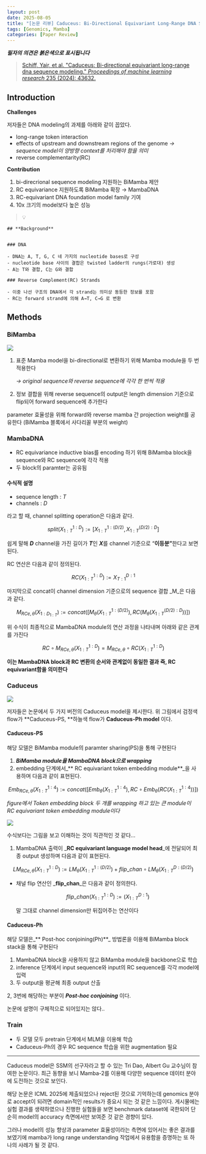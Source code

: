 ```yaml
---
layout: post
date: 2025-08-05
title: "[논문 리뷰] Caduceus: Bi-Directional Equivariant Long-Range DNA Sequence Modeling"
tags: [Genomics, Mamba]
categories: [Paper Review]
---
```


<span class="notion-red">_**필자의 의견은 붉은색으로 표시됩니다**_</span>


> [Schiff, Yair, et al. "Caduceus: Bi-directional equivariant long-range dna sequence modeling." ](https://pmc.ncbi.nlm.nih.gov/articles/PMC12189541/)[_Proceedings of machine learning research_](https://pmc.ncbi.nlm.nih.gov/articles/PMC12189541/)[ 235 (2024): 43632.](https://pmc.ncbi.nlm.nih.gov/articles/PMC12189541/)



## Introduction


**Challenges**


저자들은 DNA modeling의 과제를 아래와 같이 꼽았다.

- long-range token interaction
- effects of upstream and downstream regions of the genome 
_→ sequence model이 양방향 context를 처리해야 함을 의미_
- reverse complementarity(RC)

**Contribution**

1. bi-direcrional sequence modeling 지원하는 BiMamba 제안
1. RC equivariance 지원하도록 BiMamba 확장 → MambaDNA
1. RC-equivariant DNA foundation model family 기여
1. 10x 크기의 model보다 높은 성능

> 💡 


	## **Background**


	### DNA

	- DNA는 A, T, G, C 네 가지의 nucleotide bases로 구성
	- nucleotide base 사이의 결합은 twisted ladder의 rungs(가로대) 생성
	- A는 T와 결합, C는 G와 결합

	### Reverse Complement(RC) Strands

	- 이중 나선 구조의 DNA에서 각 strand는 의미상 동등한 정보를 포함
	- RC는 forward strand에 의해 A→T, C→G 로 변환


## Methods



### BiMamba


![](https://prod-files-secure.s3.us-west-2.amazonaws.com/542b861c-36a8-4051-84e5-8804b6728dba/2c247d59-7815-4980-99f0-8f0d21f445a7/image.png?X-Amz-Algorithm=AWS4-HMAC-SHA256&X-Amz-Content-Sha256=UNSIGNED-PAYLOAD&X-Amz-Credential=ASIAZI2LB4665LZ4Y4WK%2F20251009%2Fus-west-2%2Fs3%2Faws4_request&X-Amz-Date=20251009T021526Z&X-Amz-Expires=3600&X-Amz-Security-Token=IQoJb3JpZ2luX2VjEDIaCXVzLXdlc3QtMiJGMEQCIC413N%2BQemRULPQSuMTilG9uGqwFJtCtxV04etWw3962AiBPjhcu0ECmGsSVGFOcG5M%2Fs8tICGVAz2tKa8v8EMv1LSqIBAjL%2F%2F%2F%2F%2F%2F%2F%2F%2F%2F8BEAAaDDYzNzQyMzE4MzgwNSIMCxOm4nRv6%2Ba%2B30A2KtwD5h3mGAWq5OCMhq1Btx2AXQ9Dn6laAMW%2Fnf3iycmAeHoNE8b5NQnYO2wIort3TjFQKMt%2Fa7PT6YvjRN%2FTK%2Fz4Yq4dJTzk8m9w2XlpY3aavzVgWzVlm5f4Mz%2BePfZtkSjyvQJMN4p5iK9Yp3I6tBR1uX1drHrATbHvKecxPIIU5U%2FDRlaw0JDem5zMHLYP4DDKzCY3WGwohpiRzjGuE5lt0GUo01mAIcMf4kMROkBSNM9Np4ZqKkJRVybOLy4HzDfhaJKY489iKXFhyDQglGnat904Dmv74FreZOUz0rZpc4v5s6o%2FRjg1APQv13L2qTk5bmYCqw6c9Gw1B%2BPyio%2Bt5o1LK4KZvVbx1DPY30UHYnqhUWM1fs4j9M8H0JjpP6L%2F%2BV%2FiuFSCcEqJ6eCpOLGbZS3flMBbD43%2FQQ9viFxn3yOrM%2BHTPZ9ehU9SxSbDRatR7qCvEAbQ8lAi3QpFEfSGT8HjbcVo6pj1ZcIUjktLNf57WDLrYoFAa235D5YR40B4DfPwGi7sTBGLQVMu97ED7uLl3srSWMNWRZL3S6BnJU0laNfhsJQDKp2Zdcnb90GyP1Y4zUPGLJ4WRLMlMoWNkc%2FDgBl%2FPjhllGp8YzCSDG9T7%2F8xpdg0520p3VIw9aecxwY6pgHCqhxy2hSLhIunSGCVqmapve%2FJo1NTDcW5NHnfTRE0jR9vO7Ru1oGdtdOkRL688c2yWH%2FE75vLSqcyVOZhLSE%2F0LGTGr0Mms04cnHbGorbk3QGIXJnqrwymnaZNnVIPimrovpsf7DJ5MBZqmS4B2YiEK66u5Zc4j74oXgp4kAXbxL8PnoWkRnRIySn%2BkU9TrSVR8BzqpeAaLLoCGyhbYYNJ8VmdGoi&X-Amz-Signature=6162a3e9d19c59d8b2df2eeed84ec2de81d65ccfd7a1b1bcd5b03a6b77ec7d56&X-Amz-SignedHeaders=host&x-amz-checksum-mode=ENABLED&x-id=GetObject)

1. 표준 Mamba model을 bi-directional로 변환하기 위해 Mamba module을 두 번 적용한다

	_→ original sequence와 reverse sequence에 각각 한 번씩 적용_

1. 정보 결합을 위해 reverse sequence의 output은 length dimension 기준으로 flip되어 forward sequence에 추가한다

parameter 효율성을 위해 forward와 reverse mamba 간 projection weight를 공유한다 (BiMamba 블록에서 사다리꼴 부분의 weight)



### MambaDNA

- RC equivariance inductive bias를 encoding 하기 위해 BiMamba block을 sequence와 RC sequence에 각각 적용
- 두 block의 paramter는 공유됨


#### 수식적 설명

- sequence length : _T_
- channels : _D_

라고 할 때,  channel splitting operation은 다음과 같다.


$$
split(X^{1:D}_{1:T}):=[X^{1:(D/2)}_{1:T},X^{(D/2):D}_{1:T}]
$$


<span class="notion-red">쉽게 말해 </span><span class="notion-red">_**D**_</span><span class="notion-red"> channel을 가진 길이가 </span><span class="notion-red">_**T**_</span><span class="notion-red">인 </span><span class="notion-red">_**X**_</span><span class="notion-red">를 channel 기준으로 “</span><span class="notion-red">**이등분”**</span><span class="notion-red">한다고 보면 된다.</span>


RC 연산은 다음과 같이 정의된다.


$$
RC(X^{1:D}_{1:T}):=X^{D:1}_{T:1}
$$


마지막으로 concat이 channel dimension 기준으로의 sequence 결합 _M_은 다음과 같다.


$$
M_{RCe,\theta}(X_{1:D_{1:T}}):=concat([M_{\theta}(X^{1:(D/2)}_{1:T}),RC(M_{\theta}(X^{(D/2):D}_{1:T}))])
$$


위 수식이 최종적으로 MambaDNA module의 연산 과정을 나타내며 아래와 같은 관계를 가진다


$$
RC\circ M_{RCe,\theta}(X^{1:D}_{1:T}) = M_{RCe,\theta} \circ RC(X^{1:D}_{1:T})
$$


**이는 MambaDNA block과 RC 변환의 순서와 관계없이 동일한 결과 즉, RC equivariant함을 의미한다**



### Caduceus


![](https://prod-files-secure.s3.us-west-2.amazonaws.com/542b861c-36a8-4051-84e5-8804b6728dba/f94a60d7-8145-473b-aef9-7c68d3ec604a/image.png?X-Amz-Algorithm=AWS4-HMAC-SHA256&X-Amz-Content-Sha256=UNSIGNED-PAYLOAD&X-Amz-Credential=ASIAZI2LB4665LZ4Y4WK%2F20251009%2Fus-west-2%2Fs3%2Faws4_request&X-Amz-Date=20251009T021526Z&X-Amz-Expires=3600&X-Amz-Security-Token=IQoJb3JpZ2luX2VjEDIaCXVzLXdlc3QtMiJGMEQCIC413N%2BQemRULPQSuMTilG9uGqwFJtCtxV04etWw3962AiBPjhcu0ECmGsSVGFOcG5M%2Fs8tICGVAz2tKa8v8EMv1LSqIBAjL%2F%2F%2F%2F%2F%2F%2F%2F%2F%2F8BEAAaDDYzNzQyMzE4MzgwNSIMCxOm4nRv6%2Ba%2B30A2KtwD5h3mGAWq5OCMhq1Btx2AXQ9Dn6laAMW%2Fnf3iycmAeHoNE8b5NQnYO2wIort3TjFQKMt%2Fa7PT6YvjRN%2FTK%2Fz4Yq4dJTzk8m9w2XlpY3aavzVgWzVlm5f4Mz%2BePfZtkSjyvQJMN4p5iK9Yp3I6tBR1uX1drHrATbHvKecxPIIU5U%2FDRlaw0JDem5zMHLYP4DDKzCY3WGwohpiRzjGuE5lt0GUo01mAIcMf4kMROkBSNM9Np4ZqKkJRVybOLy4HzDfhaJKY489iKXFhyDQglGnat904Dmv74FreZOUz0rZpc4v5s6o%2FRjg1APQv13L2qTk5bmYCqw6c9Gw1B%2BPyio%2Bt5o1LK4KZvVbx1DPY30UHYnqhUWM1fs4j9M8H0JjpP6L%2F%2BV%2FiuFSCcEqJ6eCpOLGbZS3flMBbD43%2FQQ9viFxn3yOrM%2BHTPZ9ehU9SxSbDRatR7qCvEAbQ8lAi3QpFEfSGT8HjbcVo6pj1ZcIUjktLNf57WDLrYoFAa235D5YR40B4DfPwGi7sTBGLQVMu97ED7uLl3srSWMNWRZL3S6BnJU0laNfhsJQDKp2Zdcnb90GyP1Y4zUPGLJ4WRLMlMoWNkc%2FDgBl%2FPjhllGp8YzCSDG9T7%2F8xpdg0520p3VIw9aecxwY6pgHCqhxy2hSLhIunSGCVqmapve%2FJo1NTDcW5NHnfTRE0jR9vO7Ru1oGdtdOkRL688c2yWH%2FE75vLSqcyVOZhLSE%2F0LGTGr0Mms04cnHbGorbk3QGIXJnqrwymnaZNnVIPimrovpsf7DJ5MBZqmS4B2YiEK66u5Zc4j74oXgp4kAXbxL8PnoWkRnRIySn%2BkU9TrSVR8BzqpeAaLLoCGyhbYYNJ8VmdGoi&X-Amz-Signature=ac26a9aa41a0ad5435632211f66aa5b7e06aa5eda69283ecfd0e31a701e1d41b&X-Amz-SignedHeaders=host&x-amz-checksum-mode=ENABLED&x-id=GetObject)


저자들은 논문에서 두 가지 버전의 Caduceus model을 제시한다. 위 그림에서 검정색 flow가 **Caduceus-PS, **하늘색 flow가 **Caduceus-Ph model** 이다.



#### Caduceus-PS


해당 모델은 BiMamba module의 paramter sharing(PS)을 통해 구현된다

1. _**BiMamba module을 MambaDNA block으로 wrapping**_
1. embedding 단계에서_** RC equivariant token embedding module**_을 사용하며 다음과 같이 표현된다.

$$
Emb_{RCe,\theta}(X^{1:4}_{1:T}):=concat([Emb_{\theta}(X^{1:4}_{1:T}),RC \circ Emb_{\theta}(RC(X^{1:4}_{1:T}))])
$$


_figure에서 Token embedding block 두 개를 wrapping 하고 있는 큰 module이 RC equivariant token embedding module이다_


![](https://prod-files-secure.s3.us-west-2.amazonaws.com/542b861c-36a8-4051-84e5-8804b6728dba/b175e4da-71eb-4e91-8c23-a06dabe673c9/image.png?X-Amz-Algorithm=AWS4-HMAC-SHA256&X-Amz-Content-Sha256=UNSIGNED-PAYLOAD&X-Amz-Credential=ASIAZI2LB4665LZ4Y4WK%2F20251009%2Fus-west-2%2Fs3%2Faws4_request&X-Amz-Date=20251009T021526Z&X-Amz-Expires=3600&X-Amz-Security-Token=IQoJb3JpZ2luX2VjEDIaCXVzLXdlc3QtMiJGMEQCIC413N%2BQemRULPQSuMTilG9uGqwFJtCtxV04etWw3962AiBPjhcu0ECmGsSVGFOcG5M%2Fs8tICGVAz2tKa8v8EMv1LSqIBAjL%2F%2F%2F%2F%2F%2F%2F%2F%2F%2F8BEAAaDDYzNzQyMzE4MzgwNSIMCxOm4nRv6%2Ba%2B30A2KtwD5h3mGAWq5OCMhq1Btx2AXQ9Dn6laAMW%2Fnf3iycmAeHoNE8b5NQnYO2wIort3TjFQKMt%2Fa7PT6YvjRN%2FTK%2Fz4Yq4dJTzk8m9w2XlpY3aavzVgWzVlm5f4Mz%2BePfZtkSjyvQJMN4p5iK9Yp3I6tBR1uX1drHrATbHvKecxPIIU5U%2FDRlaw0JDem5zMHLYP4DDKzCY3WGwohpiRzjGuE5lt0GUo01mAIcMf4kMROkBSNM9Np4ZqKkJRVybOLy4HzDfhaJKY489iKXFhyDQglGnat904Dmv74FreZOUz0rZpc4v5s6o%2FRjg1APQv13L2qTk5bmYCqw6c9Gw1B%2BPyio%2Bt5o1LK4KZvVbx1DPY30UHYnqhUWM1fs4j9M8H0JjpP6L%2F%2BV%2FiuFSCcEqJ6eCpOLGbZS3flMBbD43%2FQQ9viFxn3yOrM%2BHTPZ9ehU9SxSbDRatR7qCvEAbQ8lAi3QpFEfSGT8HjbcVo6pj1ZcIUjktLNf57WDLrYoFAa235D5YR40B4DfPwGi7sTBGLQVMu97ED7uLl3srSWMNWRZL3S6BnJU0laNfhsJQDKp2Zdcnb90GyP1Y4zUPGLJ4WRLMlMoWNkc%2FDgBl%2FPjhllGp8YzCSDG9T7%2F8xpdg0520p3VIw9aecxwY6pgHCqhxy2hSLhIunSGCVqmapve%2FJo1NTDcW5NHnfTRE0jR9vO7Ru1oGdtdOkRL688c2yWH%2FE75vLSqcyVOZhLSE%2F0LGTGr0Mms04cnHbGorbk3QGIXJnqrwymnaZNnVIPimrovpsf7DJ5MBZqmS4B2YiEK66u5Zc4j74oXgp4kAXbxL8PnoWkRnRIySn%2BkU9TrSVR8BzqpeAaLLoCGyhbYYNJ8VmdGoi&X-Amz-Signature=f2c0c308db8369f8b3a5fc95965a562493317d367cccc8ad0c3848a7d7f4a22a&X-Amz-SignedHeaders=host&x-amz-checksum-mode=ENABLED&x-id=GetObject)


<span class="notion-red">수식보다는 그림을 보고 이해하는 것이 직관적인 것 같다…</span>

1. MambaDNA 출력이 _**RC equivariant language model head**_에 전달되어 최종 output 생성하며 다음과 같이 표현된다.

$$
LM_{RCe,\theta}(X^{1:D}_{1:T}):= LM_{\theta}(X^{1:(D/2)}_{1:T})+flip\_chan\circ LM_{\theta}(X^{D:(D/2)}_{1:T})
$$

- 채널 flip 연산인 _**flip\_chan**_은 다음과 같이 정의한다.

	$$
	flip\_chan(X^{1:D}_{1:T}):=(X^{D:1}_{1:T})
	$$


	말 그대로 channel dimension만 뒤집어주는 연산이다



#### Caduceus-Ph


해당 모델은_** Post-hoc conjoining(Ph)**_ 방법론을 이용해 BiMamba block stack을 통해 구현된다

1. MambaDNA block을 사용하지 않고 BiMamba module을 backbone으로 학습
1. inference 단계에서 input sequence와 input의 RC sequence를 각각 model에 입력
1. 두 output을 평균해 최종 output 산출

2, 3번에 해당하는 부분이 _**Post-hoc conjoining**_ 이다.


<span class="notion-red">논문에 설명이 구체적으로 되어있지는 않다..</span>



### Train

- 두 모델 모두 pretrain 단계에서 MLM을 이용해 학습
- Caduceus-Ph의 경우 RC sequence 학습을 위한 augmentation 필요

---


<span class="notion-red">Caduceus model은 SSM의 선구자라고 할 수 있는 Tri Dao, Albert Gu 교수님이 참여한 논문이다. 최근 동향을 보니 Mamba-2를 이용해 다양한 sequence 데이터 분야에 도전하는 것으로 보인다.</span>


<span class="notion-red">해당 논문은 ICML 2025에 제출되었으나 reject된 것으로 기억하는데 genomics 분야로 accept이 되려면 domain적인 results가 중요시 되는 것 같은 느낌이다. 게시물에는 실험 결과를 생략하였으나 진행한 실험들을 보면 benchmark dataset에 국한되어 단순히 model의 accuracy 측면에서만 보여준 것 같은 경향이 있다.</span>


<span class="notion-red">그러나 model의 성능 향상과 parameter 효율성이라는 측면에 있어서는 좋은 결과를 보였기에 mamba가 long range understanding 작업에서 유용함을 증명하는 또 하나의 사례가 될 것 같다.</span>

